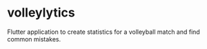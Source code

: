 # volleylytics
Flutter application to create statistics for a volleyball match and find common mistakes.
